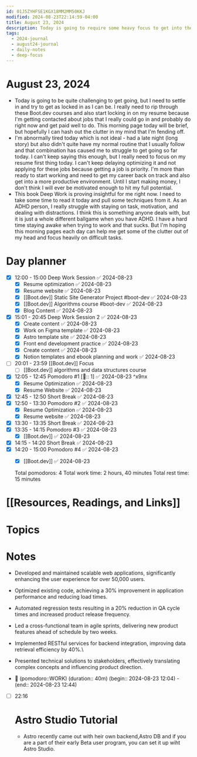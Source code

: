 ```yaml
---
id: 01J5ZYHFSE1KGX18MM2MM50KKJ
modified: 2024-08-23T22:14:59-04:00
title: August 23, 2024
description: Today is going to require some heavy focus to get into the swing of things.
tags:
  - 2024-journal
  - august24-journal
  - daily-notes
  - deep-focus
---
```

# August 23, 2024
- Today is going to be quite challenging to get going, but I need to settle in and try to get as locked in as I can be. I really need to rip through these Boot.dev courses and also start locking in on my resume because I'm getting contacted about jobs that I really could go in and probably do right now and get paid well to do. This morning page today will be brief, but hopefully I can hash out the clutter in my mind that I'm fending off.
- I'm abnormally tired today which is not ideal - had a late night (long story) but also didn't quite have my normal routine that I usually follow and that combination has caused me to struggle to get going so far today. I can't keep saying this enough, but I really need to focus on my resume first thing today. I can't keep delaying optimizing it and not applying for these jobs because getting a job is priority. I'm more than ready to start working and need to get my career back on track and also get into a more productive environment. Until I start making money, I don't think I will ever be motivated enough to hit my full potential.
- This book Deep Work is proving insightful for me right now. I need to take some time to read it today and pull some techniques from it. As an ADHD person, I really struggle with staying on task, motivation, and dealing with distractions. I think this is something anyone deals with, but it is just a whole different ballgame when you have ADHD. I have a hard time staying awake when trying to work and that sucks. But I'm hoping this morning pages each day can help me get some of the clutter out of my head and focus heavily on difficult tasks.

# Day planner
- [x] 12:00 - 15:00 Deep Work Session ✅ 2024-08-23
	- [x] Resume optimization ✅ 2024-08-23
	- [x] Resume website ✅ 2024-08-23
	- [x] [[Boot.dev]] Static Site Generator Project #boot-dev ✅ 2024-08-23
	- [x] [[Boot.dev]] Algorithms course #boot-dev ✅ 2024-08-23
	- [x] Blog Content ✅ 2024-08-23
- [x] 15:01 - 20:45 Deep Work Session 2 ✅ 2024-08-23
	- [x] Create content ✅ 2024-08-23
	- [x] Work on Figma template ✅ 2024-08-23
	- [x] Astro template site ✅ 2024-08-23
	- [x] Front end development practice ✅ 2024-08-23
	- [x] Create content ✅ 2024-08-23
	- [x] Notion templates and ebook planning and work ✅ 2024-08-23
- [ ] 20:01 - 23:59 [[Boot.dev]] Focus
	- [ ] [[Boot.dev]] algorithms and data structures course

- [x] 12:05 - 12:45 Pomodoro #1 [🍅:: 1] ✅ 2024-08-23 ^x9nx
	- [x] Resume Optimization ✅ 2024-08-23
	- [x] Resume Website ✅ 2024-08-23
- [x] 12:45 - 12:50 Short Break ✅ 2024-08-23
- [x] 12:50 - 13:30 Pomodoro #2 ✅ 2024-08-23
	- [x] Resume Optimization ✅ 2024-08-23
	- [x] Resume website ✅ 2024-08-23
- [x] 13:30 - 13:35 Short Break ✅ 2024-08-23
- [x] 13:35 - 14:15 Pomodoro #3 ✅ 2024-08-23
	- [x] [[Boot.dev]] ✅ 2024-08-23
- [x] 14:15 - 14:20 Short Break ✅ 2024-08-23
- [x] 14:20 - 15:00 Pomodoro #4 ✅ 2024-08-23
	- [x] [[Boot.dev]] ✅ 2024-08-23


  Total pomodoros: 4
  Total work time: 2 hours, 40 minutes
  Total rest time: 15 minutes

# [[Resources, Readings, and Links]]

# Topics

# Notes
- Developed and maintained scalable web applications, significantly enhancing the user experience for over 50,000 users.
- Optimized existing code, achieving a 30% improvement in application performance and reducing load times.
- Automated regression tests resulting in a 20% reduction in QA cycle times and increased product release frequency.
- Led a cross-functional team in agile sprints, delivering new product features ahead of schedule by two weeks.
- Implemented RESTful services for backend integration, improving data retrieval efficiency by 40%.\
- Presented technical solutions to stakeholders, effectively translating complex concepts and influencing product direction.


- 🍅 (pomodoro::WORK) (duration:: 40m) (begin:: 2024-08-23 12:04) - (end:: 2024-08-23 12:44)
- [ ] 22:16 
	# Astro Studio Tutorial
	
	- Astro recently came out with heir own backend,Astro DB and if you are a part of their early Beta user program, you can set it up wiht Astro Studio. 